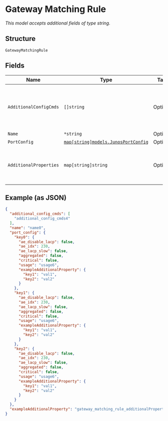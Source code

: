 
# Gateway Matching Rule

*This model accepts additional fields of type string.*

## Structure

`GatewayMatchingRule`

## Fields

| Name | Type | Tags | Description |
|  --- | --- | --- | --- |
| `AdditionalConfigCmds` | `[]string` | Optional | additional CLI commands to append to the generated Junos config. **Note**: no check is done |
| `Name` | `*string` | Optional | - |
| `PortConfig` | [`map[string]models.JunosPortConfig`](../../doc/models/junos-port-config.md) | Optional | - |
| `AdditionalProperties` | `map[string]string` | Optional | property key defines the type of matchine. e.g: `match_name[0:3]`, `match_model[0-6]` or `match_role` |

## Example (as JSON)

```json
{
  "additional_config_cmds": [
    "additional_config_cmds4"
  ],
  "name": "name0",
  "port_config": {
    "key0": {
      "ae_disable_lacp": false,
      "ae_idx": 230,
      "ae_lacp_slow": false,
      "aggregated": false,
      "critical": false,
      "usage": "usage6",
      "exampleAdditionalProperty": {
        "key1": "val1",
        "key2": "val2"
      }
    },
    "key1": {
      "ae_disable_lacp": false,
      "ae_idx": 230,
      "ae_lacp_slow": false,
      "aggregated": false,
      "critical": false,
      "usage": "usage6",
      "exampleAdditionalProperty": {
        "key1": "val1",
        "key2": "val2"
      }
    },
    "key2": {
      "ae_disable_lacp": false,
      "ae_idx": 230,
      "ae_lacp_slow": false,
      "aggregated": false,
      "critical": false,
      "usage": "usage6",
      "exampleAdditionalProperty": {
        "key1": "val1",
        "key2": "val2"
      }
    }
  },
  "exampleAdditionalProperty": "gateway_matching_rule_additionalProperties8"
}
```

